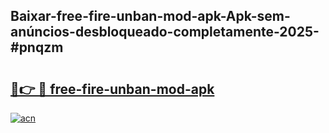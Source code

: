 ## Baixar-free-fire-unban-mod-apk-Apk-sem-anúncios-desbloqueado-completamente-2025-#pnqzm

# <h2><a href="https://ainizakaria.my?title=free-fire-unban-mod-apk&ref=22M">🔗👉 🔴 free-fire-unban-mod-apk</a></h2>

[![acn](https://github.com/user-attachments/assets/0f9c940e-d8b0-45ae-aac7-cd30a18b3e1c)](https://ainizakaria.my?title=free-fire-unban-mod-apk&ref=22M)

